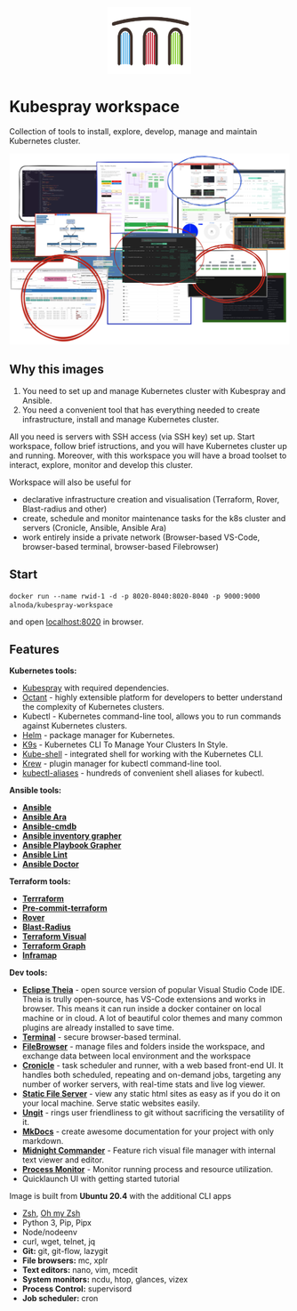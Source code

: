 <p align="center">
  <img src="../assets/Alnoda-logo.svg" alt="Alnoda logo" width="150">
</p> 

# Kubespray workspace

Collection of tools to install, explore, develop, manage and maintain Kubernetes cluster. 

![Workspace collage](img/wid-collage.png)

## Why this images

1. You need to set up and manage Kubernetes cluster with Kubespray and Ansible.
2. You need a convenient tool that has everything needed to create infrastructure, install and manage Kubernetes cluster. 

All you need is servers with SSH access (via SSH key) set up. Start workspace, follow brief istructions, and 
you will have Kubernetes cluster up and running. Moreover, with this workspace you will have a broad toolset 
to interact, explore, monitor and develop this cluster.   

Workspace will also be useful for

- declarative infrastructure creation and visualisation (Terraform, Rover, Blast-radius and other)
- create, schedule and monitor maintenance tasks for the k8s cluster and servers (Cronicle, Ansible, Ansible Ara)
- work entirely inside a private network (Browser-based VS-Code, browser-based terminal, browser-based Filebrowser)

## Start
 
```
docker run --name rwid-1 -d -p 8020-8040:8020-8040 -p 9000:9000 alnoda/kubespray-workspace
```  

and open [localhost:8020](http://localhost:8020) in browser.  

## Features

**Kubernetes tools:**

- [Kubespray](https://github.com/kubernetes-sigs/kubespray#requirements) with required dependencies. 
- [Octant](https://github.com/vmware-tanzu/octant) - highly extensible platform for developers to better understand the complexity of Kubernetes clusters.
- Kubectl - Kubernetes command-line tool, allows you to run commands against Kubernetes clusters.
- [Helm](https://helm.sh/) - package manager for Kubernetes.
- [K9s](https://github.com/derailed/k9s) - Kubernetes CLI To Manage Your Clusters In Style.
- [Kube-shell](https://github.com/cloudnativelabs/kube-shell) - integrated shell for working with the Kubernetes CLI.
- [Krew](https://krew.sigs.k8s.io/) - plugin manager for kubectl command-line tool.
- [kubectl-aliases](https://github.com/ahmetb/kubectl-aliases) - hundreds of convenient shell aliases for kubectl.

**Ansible tools:**

- [**Ansible**](https://docs.ansible.com/)
- [**Ansible Ara**](https://github.com/ansible-community/ara)
- [**Ansible-cmdb**](https://github.com/fboender/ansible-cmdb)
- [**Ansible inventory grapher**](https://github.com/willthames/ansible-inventory-grapher)
- [**Ansible Playbook Grapher**](https://github.com/haidaraM/ansible-playbook-grapher)
- [**Ansible Lint**](https://ansible-lint.readthedocs.io/en/latest/installing.html)
- [**Ansible Doctor**](https://ansible-doctor.geekdocs.de/)

**Terraform tools:**

- [**Terrraform**](https://www.terraform.io/)
- [**Pre-commit-terraform**](https://github.com/antonbabenko/pre-commit-terraform)
- [**Rover**](https://github.com/im2nguyen/rover)
- [**Blast-Radius**](https://github.com/28mm/blast-radius)
- [**Terraform Visual**](https://github.com/hieven/terraform-visual)
- [**Terraform Graph**](https://www.terraform.io/docs/cli/commands/graph.html)
- [**Inframap**](https://github.com/cycloidio/inframap)

**Dev tools:**

- [**Eclipse Theia**](https://theia-ide.org/docs/) - open source version of popular Visual Studio Code IDE. Theia is trully open-source, has 
VS-Code extensions and works in browser. This means it can run inside a docker container on local machine or in cloud. A lot of beautiful color themes and many common plugins are already installed to save time.  
- [**Terminal**](https://github.com/tsl0922/ttyd) - secure browser-based terminal.
- [**FileBrowser**](https://github.com/filebrowser/filebrowser)  - manage files and folders inside the workspace, and exchange data between local environment and the workspace
- [**Cronicle**](https://github.com/jhuckaby/Cronicle)  - task scheduler and runner, with a web based front-end UI. It handles both scheduled, repeating and on-demand jobs, targeting any number of worker servers, with real-time stats and live log viewer.
- [**Static File Server**](https://github.com/vercel/serve) - view any static html sites as easy as if you do it on your local machine. Serve static websites easily.
- [**Ungit**](https://github.com/FredrikNoren/ungit) - rings user friendliness to git without sacrificing the versatility of it.
- [**MkDocs**](https://squidfunk.github.io/mkdocs-material/)  - create awesome documentation for your project with only markdown. 
- [**Midnight Commander**](https://midnight-commander.org/)  - Feature rich visual file manager with internal text viewer and editor. 
- [**Process Monitor**](https://htop.dev/)  - Monitor running process and resource utilization. 
- Quicklaunch UI with getting started tutorial

Image is built from **Ubuntu 20.4** with the additional CLI apps

- [Zsh](https://www.zsh.org/), [Oh my Zsh](https://ohmyz.sh/)
- Python 3, Pip, Pipx 
- Node/nodeenv
- curl, wget, telnet, jq
- **Git:** git, git-flow, lazygit 
- **File browsers:** mc, xplr
- **Text editors:** nano, vim, mcedit
- **System monitors:** ncdu, htop, glances, vizex
- **Process Control:** supervisord
- **Job scheduler:** cron

